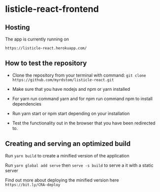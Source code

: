 # listicle-react-frontend


## Hosting


The app is currently running on

```
https://listicle-react.herokuapp.com/
```

## How to test the repository

 - Clone the repository from your terminal with command: `git clone https://github.com/myrdstom/listicle-react.git`
 
- Make sure that you have nodejs and npm or yarn installed

- For yarn run command yarn and for npm run command npm to install dependencies

- Run yarn start or npm start depending on your installation

- Test the functionality out in the browser that you have been redirected to.

## Creating and serving an optimized build

Run `yarn build` to create a minified version of the application

Run `yarn global add serve` then `serve -s build` to serve a it with a static server

Find out more about deploying the minified version here ` https://bit.ly/CRA-deploy`
